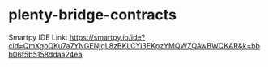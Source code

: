 # plenty-bridge-contracts

Smartpy IDE Link: https://smartpy.io/ide?cid=QmXgoQKu7a7YNGENjqL8zBKLCYi3EKpzYMQWZQAwBWQKAR&k=bbb06f5b5158ddaa24ea

